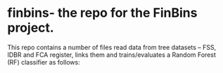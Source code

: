 # finbins- the repo for the FinBins project.
This repo contains a number of files read data from tree datasets – FSS, IDBR and FCA register, links them and trains/evaluates
a Random Forest (RF) classifier as follows:

